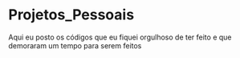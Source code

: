 # Projetos_Pessoais
Aqui eu posto os códigos que eu fiquei orgulhoso de ter feito e que demoraram um tempo para serem feitos                        
